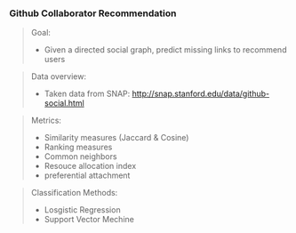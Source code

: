 ### Github Collaborator Recommendation
> Goal:
>+ Given a directed social graph, predict missing links to recommend users

> Data overview:
>+ Taken data from SNAP: http://snap.stanford.edu/data/github-social.html

> Metrics: 
>+ Similarity measures (Jaccard & Cosine)
>+ Ranking measures
>+ Common neighbors
>+ Resouce allocation index
>+ preferential attachment

> Classification Methods:
>+ Losgistic Regression
>+ Support Vector Mechine
